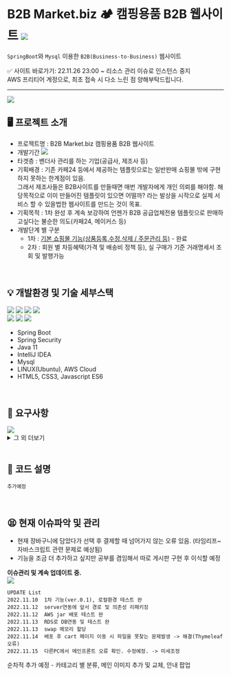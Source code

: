 # B2B Market.biz 🏕 캠핑용품 B2B 웹사이트 <img src="https://img.shields.io/badge/SpringBoot-2e6d00?style=flat-square&logo=Java&logoColor=white">


`SpringBoot`와 `Mysql` 이용한 `B2B(Business-to-Business)` 웹사이트<br>

✅ 사이트 바로가기: 22.11.26 23:00 ~ 리소스 관리 이슈로 인스턴스 중지 <br>
AWS 프리티어 계정으로, 최초 접속 시 다소 느린 점 양해부탁드립니다. <br>

---


<img src="http://hohk.dothome.co.kr/load/data/kt180401/166870159530459680.jpg">

## 🖥 프로젝트 소개
- 프로젝트명 : B2B Market.biz 캠핑용품 B2B 웹사이트
- 개발기간 <img src="https://img.shields.io/badge/22/11/01 ~ 22/11/16(1차 완성) -ffce66?style=flat&logo=java&logoColor=white">
- 타겟층 : 벤더사 관리를 하는 기업(공급사, 제조사 등)
- 기획배경 : 기존 카페24 등에서 제공하는 템플릿으로는 일반판매 쇼핑몰 밖에 구현하지 못하는 한계점이 있음. <br>
그래서 제조사들은 B2B사이트를 만들때면 매번 개발자에게 개인 의뢰를 해야함.
해당목적으로 이미 만들어진 템플릿이 있으면 어떨까? 라는 발상을 시작으로 실제 서비스 할 수 있을법한 웹사이트를 만드는 것이 목표.
- 기획목적 : 1차 완성 후 계속 보강하여 언젠가 B2B 공급업체전용 템플릿으로 판매하고싶다는 불순한 의도(카페24, 메이커스 등)
- 개발단계 별 구분
   - 1차 : <u>기본 쇼핑몰 기능(상품등록,수정,삭제 / 주문관리 등)</u> - 완료
   - 2차 : 회원 별 차등혜택(가격 및 배송비 정책 등), 실 구매가 기준 거래명세서 조회 및 발행가능
<br>

## 💡 개발환경 및 기술 세부스택 
<img src="https://img.shields.io/badge/Spring Boot-6DB33F?style=for-the-badge&logo=Spring Boot&logoColor=black"> <img src="https://img.shields.io/badge/Spring Security-2b6d00?style=for-the-badge&logo=Spring Security&logoColor=white">  <img src="https://camo.githubusercontent.com/a0f9c9f1295e65f8c081e5e6073840e309726163c310542f8c0acb5aa60ba5ad/68747470733a2f2f696d672e736869656c64732e696f2f62616467652f4a4156412d3030373339363f7374796c653d666f722d7468652d6261646765266c6f676f3d6a617661266c6f676f436f6c6f723d7768697465"> <img src="https://img.shields.io/badge/IntelliJ IDEA-000000?style=for-the-badge&logo=IntelliJ IDEA&logoColor=white"><br>
 <img src="https://img.shields.io/badge/Amazon AWS-232F3E?style=for-the-badge&logo=Amazon AWS&logoColor=white">  <img src="https://img.shields.io/badge/Amazon RDS-527FFF?style=for-the-badge&logo=Amazon RDS&logoColor=white"> <img src="https://img.shields.io/badge/MySQL-4479A1?style=for-the-badge&logo=MySQL&logoColor=black">


- Spring Boot
- Spring Security
- Java 11
- IntelliJ IDEA
- Mysql
- LINUX(Ubuntu), AWS Cloud
- HTML5, CSS3, Javascript ES6

<br>

## 🚀 요구사항
<img src="http://hohk.dothome.co.kr/load/data/kt180401/166870314896660096.jpg">

<details>
<summary>그 외 더보기</summary>
<div markdown="1">
<img src="http://hohk.dothome.co.kr/load/data/kt180401/166870315447182400.jpg">
</div>
</details>



<br>

## 📌 코드 설명
```
추가예정
```


<br>

## 😫 현재 이슈파악 및 관리

- 현재 장바구니에 담았다가 선택 후 결제할 때 넘어가지 않는 오류 있음. (타임리프~자바스크립트 관련 문제로 예상됨)
- 기능을 조금 더 추가하고 싶지만 공부를 겸임해서 따로 게시판 구현 후 이식할 예정

<b>이슈관리 및 계속 업데이트 중.</b><br>
<img src="http://hohk.dothome.co.kr/load/data/kt180401/166873402256434784.jpg">
```
UPDATE List
2022.11.10  1차 기능(ver.0.1), 로컬환경 테스트 완
2022.11.12  server연동에 앞서 경로 및 의존성 리패키징
2022.11.12  AWS jar 배포 테스트 완
2022.11.13  RDS로 DB연동 및 테스트 완
2022.11.13  swap 메모리 할당
2022.11.14  배포 후 cart 페이지 이동 시 파일을 못찾는 문제발생 -> 해결(Thymeleaf오류)
2022.11.15  다른PC에서 메인프론트 오류 확인. 수정예정. -> 미세조정
```
순차적 추가 예정 - 카테고리 별 분류, 메인 이미지 추가 및 교체, 안내 팝업<br>

